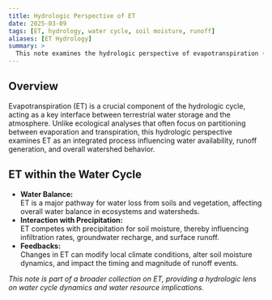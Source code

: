 ```yaml
---
title: Hydrologic Perspective of ET
date: 2025-03-09
tags: [ET, hydrology, water cycle, soil moisture, runoff]
aliases: [ET Hydrology]
summary: >
  This note examines the hydrologic perspective of evapotranspiration (ET), focusing on its role in the water cycle, impacts on soil moisture and runoff, and its significance for water resource management.
---
```


## Overview
Evapotranspiration (ET) is a crucial component of the hydrologic cycle, acting as a key interface between terrestrial water storage and the atmosphere. Unlike ecological analyses that often focus on partitioning between evaporation and transpiration, this hydrologic perspective examines ET as an integrated process influencing water availability, runoff generation, and overall watershed behavior.

## ET within the Water Cycle
- **Water Balance:**  
  ET is a major pathway for water loss from soils and vegetation, affecting overall water balance in ecosystems and watersheds.
- **Interaction with Precipitation:**  
  ET competes with precipitation for soil moisture, thereby influencing infiltration rates, groundwater recharge, and surface runoff.
- **Feedbacks:**  
  Changes in ET can modify local climate conditions, alter soil moisture dynamics, and impact the timing and magnitude of runoff events.


*This note is part of a broader collection on ET, providing a hydrologic lens on water cycle dynamics and water resource implications.*
